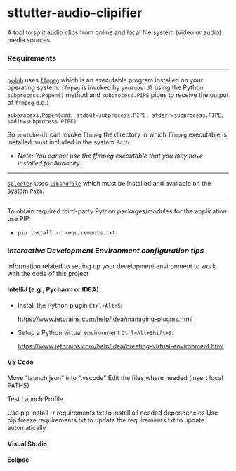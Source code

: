 # sttutter-audio-clipifier
A tool to split audio clips from online and local file system (video or audio) media sources

### Requirements

---

[`pydub`](https://github.com/jiaaro/pydub) uses [`ffmpeg`](https://ffmpeg.org/download.html) which is an executable program installed on your operating system. `ffmpeg` is invoked by `youtube-dl` using the Python `subprocess.Popen()` method and `subprocess.PIPE` pipes to receive the output of `ffmpeg` e.g.:

`subprocess.Popen(cmd, stdout=subprocess.PIPE, stderr=subprocess.PIPE, stdin=subprocess.PIPE)`

So `youtube-dl` can invoke `ffmpeg` the directory in which `ffmpeg` executable is installed must included in the system `Path`.

   - _Note: You cannot use the ffmpeg executable that you may have installed for Audacity._
---
[`spleeter`](https://github.com/deezer/spleeter) uses [`libsndfile`](http://www.mega-nerd.com/libsndfile/#Download) which must be installed and available on the system `Path`.

---

To obtain required third-party Python packages/modules for the application use PIP:

   - `pip install -r requirements.txt`

### I*nteractive* D*evelopment* E*nvironment* *configuration tips*

Information related to setting up your development environment to work with the code of this project

#### IntelliJ (e.g., Pycharm or IDEA)

  - Install the Python plugin `Ctrl+Alt+S`:

    https://www.jetbrains.com/help/idea/managing-plugins.html


  - Setup a Python virtual environment `Ctrl+Alt+Shift+S`:

    https://www.jetbrains.com/help/idea/creating-virtual-environment.html

#### VS Code
Move "launch.json" into ".vscode"
Edit the files where needed (insert local PATHS)

Test Launch Profile

Use pip install -r requirements.txt to install all needed dependencies
Use pip freeze requirements.txt to update the requirements.txt to update automatically

#### Visual Studio

#### Eclipse

